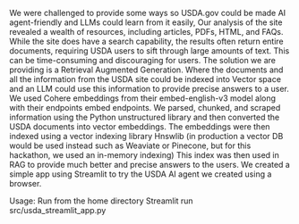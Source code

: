 We were challenged to provide some ways so USDA.gov could be made AI agent-friendly and LLMs could learn from it easily,
Our analysis of the site revealed a wealth of resources, including articles, PDFs, HTML, and FAQs. While the site does have a search capability, the results often return entire documents, requiring USDA users to sift through large amounts of text. This can be time-consuming and discouraging for users.
The solution we are providing is a Retrieval Augmented Generation. Where the documents and all the information from the USDA site could be indexed into Vector space and an LLM could use this information to provide precise answers to a user.
We used Cohere embeddings from their embed-english-v3 model along with their endpoints embed endpoints.
We parsed, chunked, and scraped information using the Python unstructured library and then converted the USDA documents into vector embeddings.
The embeddings were then indexed using a vector indexing library Hnswlib (in production a vector DB would be used instead such as Weaviate or Pinecone, but for this hackathon, we used an in-memory indexing)
This index was then used in RAG to provide much better and precise answers to the users.
We created a simple app using Streamlit to try the USDA AI agent we created using a browser.


Usage:
Run from the home directory
Streamlit run src/usda_streamlit_app.py
